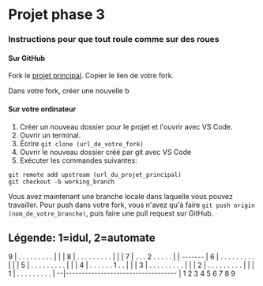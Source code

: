 # Projet phase 3

### Instructions pour que tout roule comme sur des roues

#### Sur GitHub
Fork le [projet principal](https://github.com/TP2-Python/Tp3.git).
Copier le lien de votre fork.

Dans votre fork, créer une nouvelle b

#### Sur votre ordinateur
1. Créer un nouveau dossier pour le projet et l'ouvrir avec VS Code.
2. Ouvrir un terminal.
3. Écrire `git clone (url_de_votre_fork)`
4. Ouvrir le nouveau dossier créé par git avec VS Code
5. Exécuter les commandes suivantes:
```
git remote add upstream (url_du_projet_principal)
git checkout -b working_branch
```
Vous avez maintenant une branche locale dans laquelle vous pouvez travailler. 
Pour push dans votre fork, vous n'avez qu'à faire `git push origin (nom_de_votre_branche)`, puis faire une pull request 
sur GitHub.

Légende: 1=idul, 2=automate
   -----------------------------------
9 | .   .   .   .   .   .   .   .   . |
  |                                   |
8 | .   .   .   .   .   .   .   .   . |
  |                                   |
7 | .   .   .   2   .   .   .   .   . |
  |            -------                |
6 | .   .   .   .   .   .   .   .   . |
  |                                   |
5 | .   .   .   .   .   .   .   .   . |
  |                                   |
4 | .   .   .   .   .   .   1   .   . |
  |                                   |
3 | .   .   .   .   .   .   .   .   . |
  |                                   |
2 | .   .   .   .   .   .   .   .   . |
  |                                   |
1 | .   .   .   .   .   .   .   .   . |
--|-----------------------------------
  | 1   2   3   4   5   6   7   8   9